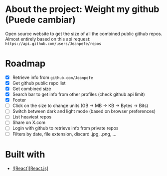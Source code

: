 # About the project: Weight my github (Puede cambiar)

Open source website to get the size of all the combined public github repos. 
Almost entirely based on this api request: `https://api.github.com/users/Jeanpefe/repos`
# Roadmap
- [x] Retrieve info from `github.com/Jeanpefe`
- [x] Get github public repo list
- [x] Get combined size
- [x] Search bar to get info from other profiles (check github api limit)
- [x] Footer
- [ ] Click on the size to change units (GB -> MB -> KB -> Bytes -> Bits)
- [ ] Switch between dark and light mode (based on browser preferences)
- [ ] List heaviest repos
- [ ] Share on X.com 
- [ ] Login with github to retrieve info from private repos
- [ ] Filters by date, file extension, discard .jpg, .png, ...

# Built with
* [![React][React.js]][React-url]

<!-- Urls -->
[React-url]: https://reactjs.org/
